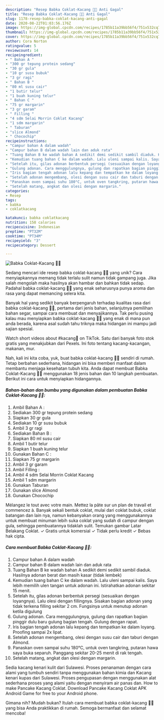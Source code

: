 ```yaml
---
description: "Resep Babka Coklat-Kacang 🍫🥜 Anti Gagal"
title: "Resep Babka Coklat-Kacang 🍫🥜 Anti Gagal"
slug: 1178-resep-babka-coklat-kacang-anti-gagal
date: 2020-08-22T01:03:56.176Z
image: https://img-global.cpcdn.com/recipes/1785b11a39bb56f4/751x532cq70/babka-coklat-kacang-🍫🥜-foto-resep-utama.jpg
thumbnail: https://img-global.cpcdn.com/recipes/1785b11a39bb56f4/751x532cq70/babka-coklat-kacang-🍫🥜-foto-resep-utama.jpg
cover: https://img-global.cpcdn.com/recipes/1785b11a39bb56f4/751x532cq70/babka-coklat-kacang-🍫🥜-foto-resep-utama.jpg
author: Cora Norton
ratingvalue: 5
reviewcount: 14
recipeingredient:
- " Bahan A "
- "300 gr tepung protein sedang"
- "30 gr gula"
- "10 gr susu bubuk"
- "3 gr ragi"
- " Bahan B "
- "80 ml susu cair"
- "1 butir telur"
- "1 buah kuning telur"
- " Bahan C "
- "75 gr margarin"
- "3 gr garam"
- " Filling "
- "4 sdm Selai Morrin Coklat Kacang"
- "1 sdm margarin"
- " Taburan"
- "slice Almond"
- " Chocochip"
recipeinstructions:
- "Campur bahan A dalam wadah"
- "Campur bahan B dalam wadah lain dan aduk rata"
- "Tuang Bahan B ke wadah bahan A sedikit demi sedikit sambil diaduk. Hasilnya adonan berat dan masih kasar (tidak lembek)"
- "Kemudian tuang bahan C ke dalam wadah. Lalu uleni sampai kalis. Saya lebih memilih ulen tangan untuk adonan ini. Istirahatkan adonan sekitar 15 menit."
- "Setelah itu, gilas adonan berbentuk persegi (sesuaikan dengan loyangnya). Lalu olesi dengan fillingnya. Sisakan bagian adonan yang tidak terkena filling sekitar 2 cm. Fungsinya untuk menutup adonan ketila digulung"
- "Gulung adonan. Cara menggulungnya, gulung dan rapatkan bagian pinggir dulu baru gulung bagian tengah. Gulung dengan rapat."
- "Iris bagian tengah adonan lalu kepang dan tempatkan ke dalam loyang. Proofing sampai 2x lipat."
- "Setelah adonan mengembang, olesi dengan susu cair dan taburi dengan Almond."
- "Panaskan oven sampai suhu 180°C, untuk oven tangkring, putaran hawa saya buka separuh. Panggang sekitar 20-25 menit di rak tengah."
- "Setelah matang, angkat dan olesi dengan margarin."
categories:
- Resep
tags:
- babka
- coklatkacang

katakunci: babka coklatkacang 
nutrition: 158 calories
recipecuisine: Indonesian
preptime: "PT32M"
cooktime: "PT34M"
recipeyield: "3"
recipecategory: Dessert

---
```



![Babka Coklat-Kacang 🍫🥜](https://img-global.cpcdn.com/recipes/1785b11a39bb56f4/751x532cq70/babka-coklat-kacang-🍫🥜-foto-resep-utama.jpg)

Sedang mencari ide resep babka coklat-kacang 🍫🥜 yang unik? Cara menyiapkannya memang tidak terlalu sulit namun tidak gampang juga. Jika salah mengolah maka hasilnya akan hambar dan bahkan tidak sedap. Padahal babka coklat-kacang 🍫🥜 yang enak seharusnya punya aroma dan rasa yang dapat memancing selera kita.

Banyak hal yang sedikit banyak berpengaruh terhadap kualitas rasa dari babka coklat-kacang 🍫🥜, pertama dari jenis bahan, selanjutnya pemilihan bahan segar, sampai cara membuat dan menyajikannya. Tak perlu pusing kalau mau menyiapkan babka coklat-kacang 🍫🥜 yang enak di mana pun anda berada, karena asal sudah tahu triknya maka hidangan ini mampu jadi sajian spesial.

Watch short videos about #kacang🥜 on TikTok. Satu dari banyak foto stok gratis yang menakjubkan dari Pexels. Ini foto tentang kacang-kacangan, makanan, mur.


Nah, kali ini kita coba, yuk, buat babka coklat-kacang 🍫🥜 sendiri di rumah. Tetap berbahan sederhana, hidangan ini bisa memberi manfaat dalam membantu menjaga kesehatan tubuh kita. Anda dapat membuat Babka Coklat-Kacang 🍫🥜 menggunakan 18 jenis bahan dan 10 langkah pembuatan. Berikut ini cara untuk menyiapkan hidangannya.

<!--inarticleads1-->

##### Bahan-bahan dan bumbu yang digunakan dalam pembuatan Babka Coklat-Kacang 🍫🥜:

1. Ambil  Bahan A :
1. Sediakan 300 gr tepung protein sedang
1. Siapkan 30 gr gula
1. Sediakan 10 gr susu bubuk
1. Ambil 3 gr ragi
1. Sediakan  Bahan B :
1. Siapkan 80 ml susu cair
1. Ambil 1 butir telur
1. Siapkan 1 buah kuning telur
1. Gunakan  Bahan C :
1. Siapkan 75 gr margarin
1. Ambil 3 gr garam
1. Ambil  Filling :
1. Ambil 4 sdm Selai Morrin Coklat Kacang
1. Ambil 1 sdm margarin
1. Gunakan  Taburan
1. Gunakan slice Almond
1. Gunakan  Chocochip


Mélangez le tout avec votre main. Mettez la pâte sur un plan de travail et commencez à. Banyak sekali bentuk coklat, mulai dari coklat bubuk, coklat batangan dan lain nya, namun kebanyakan orang yang menggunakannya untuk membuat minuman lebih suka coklat yang sudah di campur dengan gula, sehingga pembuatannya tidaklah sulit. Temukan gambar Latar Belakang Coklat. ✓ Gratis untuk komersial ✓ Tidak perlu kredit ✓ Bebas hak cipta. 

<!--inarticleads2-->

##### Cara membuat Babka Coklat-Kacang 🍫🥜:

1. Campur bahan A dalam wadah
1. Campur bahan B dalam wadah lain dan aduk rata
1. Tuang Bahan B ke wadah bahan A sedikit demi sedikit sambil diaduk. Hasilnya adonan berat dan masih kasar (tidak lembek)
1. Kemudian tuang bahan C ke dalam wadah. Lalu uleni sampai kalis. Saya lebih memilih ulen tangan untuk adonan ini. Istirahatkan adonan sekitar 15 menit.
1. Setelah itu, gilas adonan berbentuk persegi (sesuaikan dengan loyangnya). Lalu olesi dengan fillingnya. Sisakan bagian adonan yang tidak terkena filling sekitar 2 cm. Fungsinya untuk menutup adonan ketila digulung
1. Gulung adonan. Cara menggulungnya, gulung dan rapatkan bagian pinggir dulu baru gulung bagian tengah. Gulung dengan rapat.
1. Iris bagian tengah adonan lalu kepang dan tempatkan ke dalam loyang. Proofing sampai 2x lipat.
1. Setelah adonan mengembang, olesi dengan susu cair dan taburi dengan Almond.
1. Panaskan oven sampai suhu 180°C, untuk oven tangkring, putaran hawa saya buka separuh. Panggang sekitar 20-25 menit di rak tengah.
1. Setelah matang, angkat dan olesi dengan margarin.


Sedia kacang kenari kulit dari Sulawesi. Proses penanaman dengan cara alami yang tumbuh sendiri tanpa menggunakan bahan kimia dan Kacang kenari kupas dari Sulawesi. Proses pengupasan dengan menggunakan alat sederhana proses yang alami yaitu dengan menyiram air panas dan. How to make Pancake Kacang Coklat. Download Pancake Kacang Coklat APK Android Game for free to your Android phone. 

Gimana nih? Mudah bukan? Itulah cara membuat babka coklat-kacang 🍫🥜 yang bisa Anda praktikkan di rumah. Semoga bermanfaat dan selamat mencoba!
